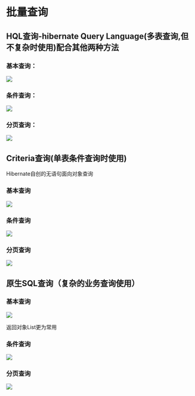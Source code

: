 # 批量查询

## HQL查询-hibernate Query Language\(多表查询,但不复杂时使用\)配合其他两种方法

### 基本查询：

![](../../../.gitbook/assets/image%20%2814%29.png)

### 条件查询：

![](../../../.gitbook/assets/image%20%2864%29.png)

### 分页查询：

![](../../../.gitbook/assets/image%20%2873%29.png)

## Criteria查询\(单表条件查询时使用\)

Hibernate自创的无语句面向对象查询

### 基本查询

![](../../../.gitbook/assets/image%20%2836%29.png)

### 条件查询

![](../../../.gitbook/assets/image%20%2842%29.png)

### 分页查询

![](../../../.gitbook/assets/image%20%2832%29.png)

## 原生SQL查询（复杂的业务查询使用）

### 基本查询

![](../../../.gitbook/assets/image%20%2847%29.png)

返回对象List更为常用

### 条件查询

![](../../../.gitbook/assets/image%20%2833%29.png)

### 分页查询

![](../../../.gitbook/assets/image%20%2820%29.png)



